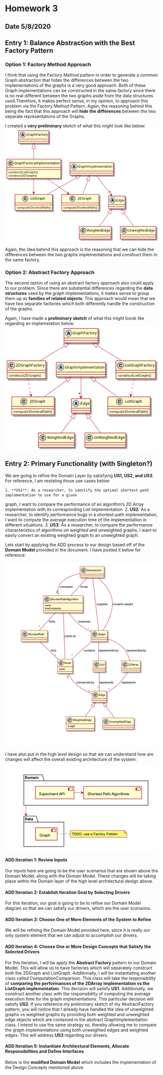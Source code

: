 # Homework 3

## Date 5/8/2020

## Entry 1: Balance Abstraction with the Best Factory Pattern

### Option 1: Factory Method Approach

I think that using the Factory Method pattern in order to generate a common Graph abstraction that hides the differences between the two implementations of the
graphs is a very good approach. Both of these Graph implementations can be constructed in the same factory since there is no real different between the two
graphs aside from the data structures used.Therefore, it makes perfect sense, in my opinion, to approach this problem via the Factory Method Pattern. Again, the reasoning
behind this being the fact that this approach will **hide the differences** between the two separate representations of the Graphs.

I created a **very preliminary** sketch of what this might look like below:
![FactoryMethod](images/FactoryMethodDiagram.png)

Again, the idea behind this approach is the reasoning that we can hide the differences between the two graphs implementations and construct them in the same factory.

### Option 2: Abstract Factory Approach

The second option of using an abstract factory approach also could apply to our problem. Since there are substantial differences regarding the **data structures**
used by the graph implementations, it makes sense to group them up as **families of related objects**. This approach would mean that we have two separate factories
which both differently handle the construction of the graphs.

Again, I have made a **preliminary sketch** of what this might loook like regarding an implemetation below.
![AbstractFactory](images/AbstractFactoryDiagram.png)

## Entry 2: Primary Functionality (with Singleton?)

We are going to refine the Domain Layer by satisfying **US1, US2, and US3**. For reference, I am restating those use cases below:

	1. **US1**: As a researcher, to identify the optimal shortest path implementation to use for a given
graph, I want to compare the performance of an algorithm’s 2D Array implementation with its
corresponding List implementation.
	2. **US2**: As a researcher, to identify performance bugs in a shortest-path implementation, I want to
compute the average execution time of the implementation in different situations.
	3. **US3**: As a researcher, to compare the performance characteristics of algorithms on weighted
and unweighted graphs, I want to easily convert an existing weighted graph to an unweighted
graph.

Lets start by applying the ADD process to our design based off of the **Domain Model** provided in the document. I have posted it below for reference:

![DomainModel](images/InitialDomainModel.png)

I have also put in the high level design so that we can understand how are changes will affect the overall existing architecture of the system:

![ArchitecturalModel](images/InitialArchitecture.png)

#### ADD Iteration 1: Review Inputs

Our inputs here are going to be the user scenarios that are shown above the Domain Model, along with the Domain Model. These changes will be taking place within
the Domain layer of the high level architectural design above.

#### ADD Iteration 2: Establish Iteration Goal by Selecting Drivers

For this iteration, our goal is going to be to refine our Domain Model diagram so that we can satisfy our drivers, which are the user scenarios.

#### ADD Iteration 3: Choose One of More Elements of the System to Refine

We will be refining the Domain Model provided here, since it is really our only system element that we can adjust to accomplish our drivers.

#### ADD Iteration 4: Choose One or More Design Concepts that Satisfy the Selected Drivers

For this iteration, I will be apply the **Abstract Factory** pattern to our Domain Model. This will allow us to have factories which will separately construct
both the 2DGraph and ListGraph. Additionally, I will be instantiating another class called ComputationComparison. This class will take the responsibility of
**comparing the performances of the 2DArray implementation vs the ListGraph implementation**. This decision will satisfy **US1**. Additionally, we construct another
class with the responsibility of computing the average execution time for the graph implementations. This particular decision will satisfy **US2**. If you reference
my preliminary sketch of my AbstractFactory pattern, you will notice that I already have handled the idea of unweighted graphs vs weighted graphs by providing
both weighted and unweighted edge objects which are contained in the abstract GraphImplementation class. I intend to use the same strategy so, thereby allowing
me to compare the graph implementations using both unweighted edges and weighted edges. This will address **US3** regarding our drivers.

#### ADD Iteration 5: Instantiate Architectural Elements, Allocate Responsibilities and Define Interfaces

Below is the **modified Domain Model** which includes the implementation of the Design Concepts mentioned above.
